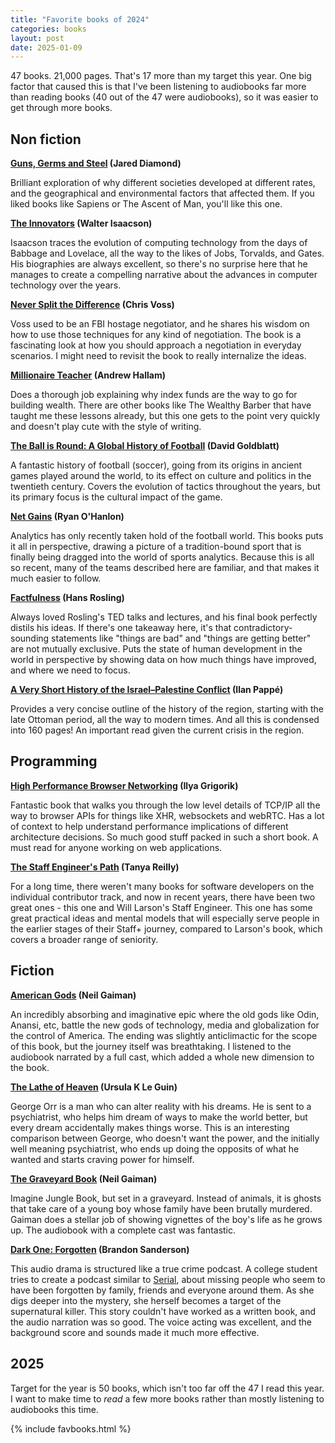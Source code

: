 ```yaml
---
title: "Favorite books of 2024"
categories: books
layout: post
date: 2025-01-09
---
```


47 books.
21,000 pages.
That's 17 more than my target this year.
One big factor that caused this
is that I've been listening to audiobooks
far more than reading books
(40 out of the 47 were audiobooks),
so it was easier to get through more books.

## Non fiction

**[Guns, Germs and Steel](https://amzn.to/4gMvJ2J) (Jared Diamond)**

Brilliant exploration of why different societies developed at different rates,
and the geographical and environmental factors that affected them.
If you liked books like Sapiens or The Ascent of Man,
you'll like this one.

**[The Innovators](https://amzn.to/4jahXIP) (Walter Isaacson)**

Isaacson traces the evolution of computing technology
from the days of Babbage and Lovelace,
all the way to the likes of Jobs, Torvalds, and Gates.
His biographies are always excellent,
so there's no surprise here
that he manages to create a compelling narrative
about the advances in computer technology over the years.

**[Never Split the Difference](https://amzn.to/3DQPYxV) (Chris Voss)**

Voss used to be an FBI hostage negotiator,
and he shares his wisdom on
how to use those techniques
for any kind of negotiation.
The book is a fascinating look
at how you should approach a negotiation
in everyday scenarios.
I might need to revisit the book
to really internalize the ideas.

**[Millionaire Teacher](https://amzn.to/3DPX4ml) (Andrew Hallam)**

Does a thorough job
explaining why index funds are the way to go for building wealth.
There are other books like The Wealthy Barber
that have taught me these lessons already,
but this one gets to the point very quickly
and doesn't play cute with the style of writing.

**[The Ball is Round: A Global History of Football](https://amzn.to/40dHokp) (David Goldblatt)**

A fantastic history of football (soccer),
going from its origins in ancient games played around the world,
to its effect on culture and politics in the twentieth century.
Covers the evolution of tactics throughout the years,
but its primary focus is the cultural impact of the game.

**[Net Gains](https://amzn.to/4jerNK3) (Ryan O'Hanlon)**

Analytics has only recently taken hold of the football world.
This books puts it all in perspective,
drawing a picture of a tradition-bound sport
that is finally being dragged into the world of sports analytics.
Because this is all so recent,
many of the teams described here are familiar,
and that makes it much easier to follow.

**[Factfulness](https://amzn.to/40ccBnJ) (Hans Rosling)**

Always loved Rosling's TED talks and lectures, and his final book perfectly distils his ideas.
If there's one takeaway here,
it's that contradictory-sounding statements
like "things are bad"
and "things are getting better"
are not mutually exclusive.
Puts the state of human development in the world in perspective
by showing data on how much things have improved,
and where we need to focus.

**[A Very Short History of the Israel–Palestine Conflict](https://amzn.to/4a8l0NT) (Ilan Pappé)**

Provides a very concise outline
of the history of the region,
starting with the late Ottoman period,
all the way to modern times.
And all this is condensed into 160 pages!
An important read given the current crisis in the region.

## Programming

**[High Performance Browser Networking](https://hpbn.co/) (Ilya Grigorik)**

Fantastic book that walks you through the low level details of TCP/IP
all the way to browser APIs for things like XHR, websockets and webRTC.
Has a lot of context to help understand
performance implications of different architecture decisions.
So much good stuff packed in such a short book.
A must read for anyone working on web applications.

**[The Staff Engineer's Path](https://amzn.to/4aaxLHG) (Tanya Reilly)**

For a long time,
there weren't many books for software developers
on the individual contributor track,
and now in recent years,
there have been two great ones -
this one and Will Larson's Staff Engineer.
This one has some great practical ideas and mental models
that will especially serve people
in the earlier stages of their Staff+ journey,
compared to Larson's book,
which covers a broader range of seniority.

## Fiction

**[American Gods](https://amzn.to/3PuQ3d2) (Neil Gaiman)**

An incredibly absorbing and imaginative epic where the old gods
like Odin, Anansi, etc,
battle the new gods of technology, media and globalization
for the control of America.
The ending was slightly anticlimactic for the scope of this book,
but the journey itself was breathtaking.
I listened to the audiobook narrated by a full cast,
which added a whole new dimension to the book.

**[The Lathe of Heaven](https://amzn.to/409r9EM) (Ursula K Le Guin)**

George Orr is a man who can alter reality with his dreams.
He is sent to a psychiatrist,
who helps him dream of ways to make the world better,
but every dream accidentally makes things worse.
This is an interesting comparison between George,
who doesn't want the power,
and the initially well meaning psychiatrist,
who ends up doing the opposits of what he wanted
and starts craving power for himself.

**[The Graveyard Book](https://amzn.to/4adBc0n) (Neil Gaiman)**

Imagine Jungle Book,
but set in a graveyard.
Instead of animals,
it is ghosts that take care
of a young boy whose family have been brutally murdered.
Gaiman does a stellar job of showing vignettes
of the boy's life as he grows up.
The audiobook with a complete cast was fantastic.

**[Dark One: Forgotten](https://amzn.to/42c2TED) (Brandon Sanderson)**

This audio drama is structured like a true crime podcast.
A college student tries to create a podcast similar to
[Serial](https://en.wikipedia.org/wiki/Serial_(podcast)),
about missing people who seem to have been forgotten
by family, friends and everyone around them.
As she digs deeper into the mystery,
she herself becomes a target of the supernatural killer.
This story couldn't have worked as a written book,
and the audio narration was so good.
The voice acting was excellent,
and the background score and sounds made it much more effective.

## 2025

Target for the year is 50 books,
which isn't too far off the 47 I read this year.
I want to make time to _read_ a few more books
rather than mostly listening to audiobooks this time.

{% include favbooks.html %}
